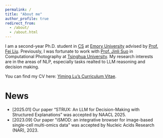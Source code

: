 ```yaml
---
permalink: /
title: "About me"
author_profile: true
redirect_from: 
  - /about/
  - /about.html
---
```


I am a second-year Ph.D. student in [CS](https://computerscience.emory.edu/index.html) at [Emory University](https://www.emory.edu/home/index.html) advised by [Prof. Fei Liu](https://www.cs.emory.edu/~fliu40/index.html). Previously, I was fortunate to work with [Prof. Jinli Suo](https://www.au.tsinghua.edu.cn/info/1225/2315.htm) in Computational Photography at [Tsinghua University](https://www.tsinghua.edu.cn/en/). My research interests are in the areas of NLP, especially tasks realted to LLM reasoning and decision making.

You can find my CV here: [Yiming Lu’s Curriculum Vitae]((../assets/CV_Yiming.pdf)).

News
======
* [2025.01] Our paper “STRUX: An LLM for Decision-Making with Structured Explanations” was accepted by NAACL 2025.
* [2023.09] Our paper "iSMOD: an integrative browser for image-based single-cell multi-omics data" was accepted by Nucleic Acids Research (NAR), 2023.
